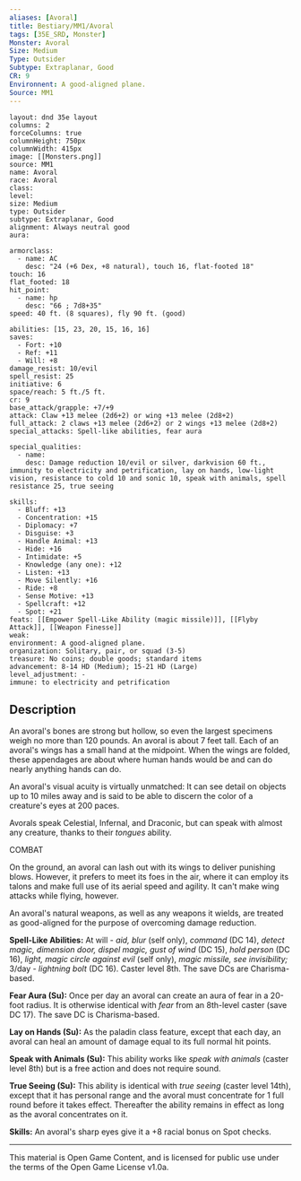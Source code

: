 ```yaml
---
aliases: [Avoral]
title: Bestiary/MM1/Avoral
tags: [35E_SRD, Monster]
Monster: Avoral
Size: Medium
Type: Outsider
Subtype: Extraplanar, Good
CR: 9
Environnent: A good-aligned plane.
Source: MM1
---
```


```statblock
layout: dnd 35e layout
columns: 2
forceColumns: true
columnHeight: 750px
columnWidth: 415px
image: [[Monsters.png]]
source: MM1
name: Avoral
race: Avoral
class: 
level: 
size: Medium
type: Outsider
subtype: Extraplanar, Good
alignment: Always neutral good
aura: 

armorclass:
  - name: AC
    desc: "24 (+6 Dex, +8 natural), touch 16, flat-footed 18"
touch: 16
flat_footed: 18
hit_point:
  - name: hp
    desc: "66 ; 7d8+35"
speed: 40 ft. (8 squares), fly 90 ft. (good)

abilities: [15, 23, 20, 15, 16, 16]
saves:
  - Fort: +10
  - Ref: +11
  - Will: +8
damage_resist: 10/evil
spell_resist: 25
initiative: 6
space/reach: 5 ft./5 ft.
cr: 9
base_attack/grapple: +7/+9
attack: Claw +13 melee (2d6+2) or wing +13 melee (2d8+2)
full_attack: 2 claws +13 melee (2d6+2) or 2 wings +13 melee (2d8+2)
special_attacks: Spell-like abilities, fear aura

special_qualities:
  - name: 
    desc: Damage reduction 10/evil or silver, darkvision 60 ft., immunity to electricity and petrification, lay on hands, low-light vision, resistance to cold 10 and sonic 10, speak with animals, spell resistance 25, true seeing

skills:
  - Bluff: +13
  - Concentration: +15
  - Diplomacy: +7
  - Disguise: +3
  - Handle Animal: +13
  - Hide: +16
  - Intimidate: +5
  - Knowledge (any one): +12
  - Listen: +13
  - Move Silently: +16
  - Ride: +8
  - Sense Motive: +13
  - Spellcraft: +12
  - Spot: +21
feats: [[Empower Spell-Like Ability (magic missile)]], [[Flyby Attack]], [[Weapon Finesse]]
weak: 
environment: A good-aligned plane.
organization: Solitary, pair, or squad (3-5)
treasure: No coins; double goods; standard items
advancement: 8-14 HD (Medium); 15-21 HD (Large)
level_adjustment: -
immune: to electricity and petrification
```

## Description

<p>An avoral's bones are strong but hollow, so even the largest specimens weigh no more than 120 pounds. An avoral is about 7 feet tall. Each of an avoral's wings has a small hand at the midpoint. When the wings are folded, these appendages are about where human hands would be and can do nearly anything hands can do.</p>
<p>An avoral's visual acuity is virtually unmatched: It can see detail on objects up to 10 miles away and is said to be able to discern the color of a creature's eyes at 200 paces.</p>
<p>Avorals speak Celestial, Infernal, and Draconic, but can speak with almost any creature, thanks to their <i>tongues</i> ability.</p>
<p>COMBAT</p>
<p>On the ground, an avoral can lash out with its wings to deliver punishing blows. However, it prefers to meet its foes in the air, where it can employ its talons and make full use of its aerial speed and agility. It can't make wing attacks while flying, however.</p>
<p>An avoral's natural weapons, as well as any weapons it wields, are treated as good-aligned for the purpose of overcoming damage reduction.</p>
<p>
            <b>Spell-Like Abilities:</b> At will - <i>aid, blur</i> (self only), <i>command</i> (DC 14), <i>detect magic, dimension door, dispel magic, gust of wind</i> (DC 15), <i>hold person</i> (DC 16), <i>light, magic circle against evil</i> (self only), <i>magic missile, see invisibility;</i> 3/day - <i>lightning bolt</i> (DC 16). Caster level 8th. The save DCs are Charisma-based.</p>
<p>
            <b>Fear Aura (Su):</b> Once per day an avoral can create an aura of fear in a 20-foot radius. It is otherwise identical with <i>fear</i> from an 8th-level caster (save DC 17). The save DC is Charisma-based.</p>
<p>
            <b>Lay on Hands (Su):</b> As the paladin class feature, except that each day, an avoral can heal an amount of damage equal to its full normal hit points.</p>
<p>
            <b>Speak with Animals (Su):</b> This ability works like <i>speak with animals</i> (caster level 8th) but is a free action and does not require sound.</p>
<p>
            <b>True Seeing (Su):</b> This ability is identical with <i>true seeing</i> (caster level 14th), except that it has personal range and the avoral must concentrate for 1 full round before it takes effect. Thereafter the ability remains in effect as long as the avoral concentrates on it.</p>
<p>
            <b>Skills:</b> An avoral's sharp eyes give it a +8 racial bonus on Spot checks.</p>

---

This material is Open Game Content, and is licensed for public use under
the terms of the Open Game License v1.0a.

